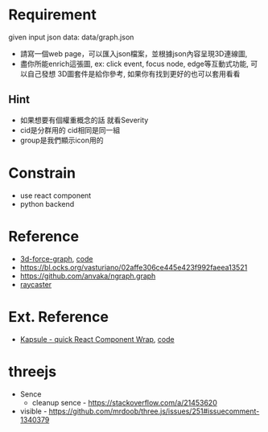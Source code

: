 
# Requirement

 given input json data: data/graph.json

 * 請寫一個web page，可以匯入json檔案，並根據json內容呈現3D連線圖, 
 * 盡你所能enrich這張圖, ex: click event, focus node, edge等互動式功能, 可以自己發想 3D圖套件是給你參考, 如果你有找到更好的也可以套用看看
 
## Hint 
 * 如果想要有個權重概念的話 就看Severity
 * cid是分群用的 cid相同是同一組 
 * group是我們顯示icon用的


# Constrain
 * use react component
 * python backend

# Reference 
 * [3d-force-graph](https://github.com/vasturiano/3d-force-graph), [code](https://github.com/vasturiano/3d-force-graph/blob/master/src/3d-force-graph.js)
 * https://bl.ocks.org/vasturiano/02affe306ce445e423f992faeea13521
 * https://github.com/anvaka/ngraph.graph
 * [raycaster](https://github.com/bunnybones1/threejs-hittest/blob/master/index.js)
 
# Ext. Reference 
 * [Kapsule - quick React Component Wrap](https://github.com/vasturiano/kapsule), [code](https://github.com/vasturiano/kapsule/blob/master/index.js)
 

# threejs 
  * Sence
    * cleanup sence - https://stackoverflow.com/a/21453620
  * visible - https://github.com/mrdoob/three.js/issues/251#issuecomment-1340379





